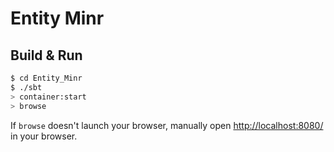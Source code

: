 # Entity Minr #

## Build & Run ##

```sh
$ cd Entity_Minr
$ ./sbt
> container:start
> browse
```

If `browse` doesn't launch your browser, manually open [http://localhost:8080/](http://localhost:8080/) in your browser.

